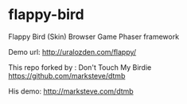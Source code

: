 flappy-bird
===========

Flappy Bird (Skin) Browser Game Phaser framework

Demo url: http://uralozden.com/flappy/

This repo forked by : Don't Touch My Birdie  https://github.com/marksteve/dtmb

His demo: http://marksteve.com/dtmb
